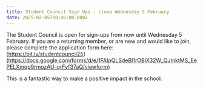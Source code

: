 ```yaml
---
title: Student Council Sign Ups - close Wednesday 5 February
date: 2025-02-05T10:46:00.000Z
---
```

The Student Council is open for sign-ups from now until Wednesday 5 February. If you are a returning member, or are new and would like to join, please complete the application form here:\
[https://bit.ly/studentcouncil25](https://docs.google.com/forms/d/e/1FAIpQLSdeBI1rOBlX32W_QJmktMS_EePELXmqp9rmozAU-qrFyf37aQ/viewform)

This is a fantastic way to make a positive impact in the school.

